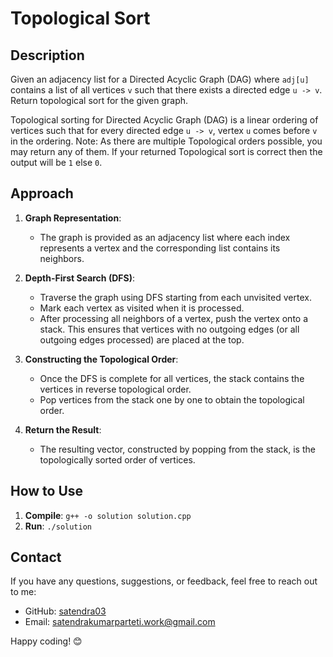 # Topological Sort

## Description

Given an adjacency list for a Directed Acyclic Graph (DAG) where `adj[u]` contains a list of all vertices `v` such that there exists a directed edge `u -> v`. Return topological sort for the given graph.

Topological sorting for Directed Acyclic Graph (DAG) is a linear ordering of vertices such that for every directed edge `u -> v`, vertex `u` comes before `v` in the ordering.
Note: As there are multiple Topological orders possible, you may return any of them. If your returned Topological sort is correct then the output will be `1` else `0`.

## Approach

1. **Graph Representation**:
   - The graph is provided as an adjacency list where each index represents a vertex and the corresponding list contains its neighbors.

2. **Depth-First Search (DFS)**:
   - Traverse the graph using DFS starting from each unvisited vertex.
   - Mark each vertex as visited when it is processed.
   - After processing all neighbors of a vertex, push the vertex onto a stack. This ensures that vertices with no outgoing edges (or all outgoing edges processed) are placed at the top.

3. **Constructing the Topological Order**:
   - Once the DFS is complete for all vertices, the stack contains the vertices in reverse topological order.
   - Pop vertices from the stack one by one to obtain the topological order.

4. **Return the Result**:
   - The resulting vector, constructed by popping from the stack, is the topologically sorted order of vertices.


## How to Use

1. **Compile**: `g++ -o solution solution.cpp`
2. **Run**: `./solution`

## Contact

If you have any questions, suggestions, or feedback, feel free to reach out to me:

- GitHub: [satendra03](https://github.com/satendra03)
- Email: [satendrakumarparteti.work@gmail.com](mailto:satendrakumarparteti.work@gmail.com)

Happy coding! 😊
